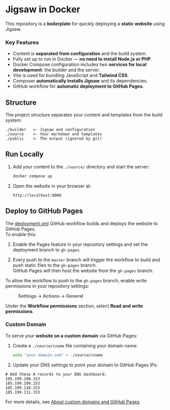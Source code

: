 # Jigsaw in Docker

This repository is a **boilerplate** for quickly deploying a **static website** using Jigsaw.

### Key Features

- Content is **separated from configuration** and the build system.
- Fully set up to run in Docker — **no need to install Node.js or PHP**.
- Docker Compose configuration includes two **services for local development**: the builder and the server.
- Vite is used for bundling JavaScript and **Tailwind CSS**.
- Composer **automatically installs Jigsaw** and its dependencies.
- GitHub workflow for **automatic deployment to GitHub Pages**.

## Structure

The project structure separates your content and templates from the build system:

```
./builder   <- Jigsaw and configuration
./source    <- Your markdown and templates
./public    <- The output (ignored by git)
```

## Run Locally

1. Add your content to the `./source/` directory and start the server:

   ```bash
   docker compose up
   ```

2. Open the website in your browser at:
   ```
   http://localhost:8000
   ```

## Deploy to GitHub Pages

The [deployment.yml](.github/workflows/deployment.yml) GitHub workflow builds and deploys the website to GitHub Pages.  
To enable this:

1. Enable the Pages feature in your repository settings and set the deployment branch to `gh-pages`.

2. Every push to the `master` branch will trigger the workflow to build and push static files to the `gh-pages` branch.  
   GitHub Pages will then host the website from the `gh-pages` branch.

To allow the workflow to push to the `gh-pages` branch, enable write permissions in your repository settings:

> **Settings → Actions → General**

Under the **Workflow permissions** section, select **Read and write permissions**.

### Custom Domain

To serve your **website on a custom domain** via GitHub Pages:

1. Create a `./source/cname` file containing your domain name:
   ```bash
   echo "your-domain.com" > ./source/cname
   ```

2. Update your DNS settings to point your domain to GitHub Pages IPs:

```text
# Add these A records to your DNS dashboard:
185.199.108.153
185.199.109.153
185.199.110.153
185.199.111.153
```

For more details, see [About custom domains and GitHub Pages](https://docs.github.com/en/pages/configuring-a-custom-domain-for-your-github-pages-site/about-custom-domains-and-github-pages).